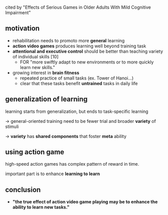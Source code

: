 <!-- META
{"title":"Learning, Attentional Control, and Action Video Games","link":"https://www.ncbi.nlm.nih.gov/pmc/articles/PMC3461277/","media":"netpage","tags":["game", "dimentia"],"short":{"en":"Cognitive function can be improved by enhancing the ability to learn new tasks","ja":"新しい課題を学習する能力を高めることで、認知機能を向上させることができる。"},"importance":3,"hasPage":true,"createdAt":1720922286.789,"updatedAt":1720922286.789}
META -->

cited by "Effects of Serious Games in Older Adults With Mild Cognitive Impairment"

## motivation

- rehabilitation needs to promoto more **general** learning
- **action video games** produces learning well beyond training task
- **attentional and executive control** should be better than teaching variety of individual skills [10]
  - FOR "more swiftly adapt to new environments or to more quickly learn new skills."
- growing interest in **brain fitness**
  - repeated practice of small tasks (ex. Tower of Hanoi...)
  - clear that these tasks benefit **untrained** tasks in daily life

## generalization of learning

learning starts from generalization, but ends to task-specific learning

-> general-oriented training need to be fewer trial and broader **variety** of stimuli

-> **variety** has **shared components** that foster **meta** ability

## using action game

high-speed action games has complex pattern of reward in time.

important part is to enhance **learning to learn**

## conclusion

- **"the true effect of action video game playing may be to enhance the ability to learn new tasks."**
